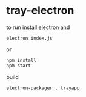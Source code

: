 # tray-electron

to run install electron and
```Shell
electron index.js
```
or
```Shell
npm install
npm start
```


build
```shell
electron-packager . trayapp
```
